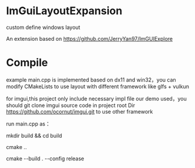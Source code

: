 # ImGuiLayoutExpansion
custom define windows layout

An extension based on https://github.com/JerryYan97/ImGUIExplore


# Compile
example main.cpp is implemented based on dx11 and win32，you can modify CMakeLists to use layout with different framework like glfs + vulkun

for imgui,this project only include necessary impl file our demo used，you should git clone imgui source code in  project root Dir  https://github.com/ocornut/imgui.git to use other framework
 
run main.cpp as：


mkdir build && cd build

cmake ..

cmake --build . --config release
